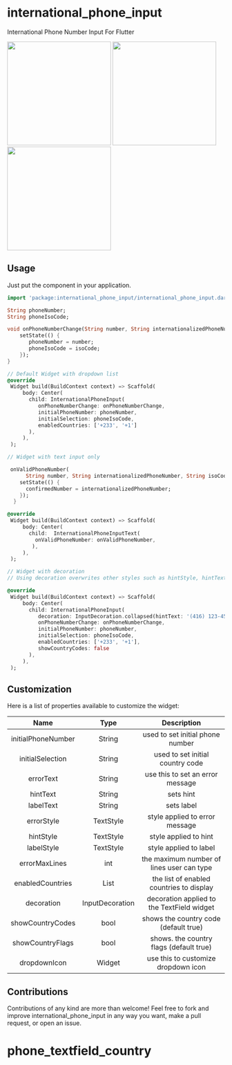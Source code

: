 # international_phone_input

International Phone Number Input For Flutter

<img src="https://raw.githubusercontent.com/niinyarko/flutter-international-phone-input/master/screenshots/screen1.png" width="240"/>
<img src="https://raw.githubusercontent.com/niinyarko/flutter-international-phone-input/master/screenshots/screen2.png" width="240"/>
<img src="https://raw.githubusercontent.com/niinyarko/flutter-international-phone-input/master/screenshots/screen3.png" width="240"/>


## Usage

Just put the component in your application.

```dart
import 'package:international_phone_input/international_phone_input.dart';

String phoneNumber;
String phoneIsoCode;

void onPhoneNumberChange(String number, String internationalizedPhoneNumber, String isoCode) {
    setState(() {
       phoneNumber = number;
       phoneIsoCode = isoCode;
    });
}

// Default Widget with dropdown list
@override
 Widget build(BuildContext context) => Scaffold(
     body: Center(
       child: InternationalPhoneInput(
          onPhoneNumberChange: onPhoneNumberChange, 
          initialPhoneNumber: phoneNumber,
          initialSelection: phoneIsoCode,
          enabledCountries: ['+233', '+1']
       ),
     ),
 );

// Widget with text input only

 onValidPhoneNumber(
      String number, String internationalizedPhoneNumber, String isoCode) {
    setState(() {
      confirmedNumber = internationalizedPhoneNumber;
    });
  }

@override
 Widget build(BuildContext context) => Scaffold(
     body: Center(
       child:  InternationalPhoneInputText(
         onValidPhoneNumber: onValidPhoneNumber,
        ),
     ),
 );

// Widget with decoration
// Using decoration overwrites other styles such as hintStyle, hintText, etc.

@override
 Widget build(BuildContext context) => Scaffold(
     body: Center(
       child: InternationalPhoneInput(
          decoration: InputDecoration.collapsed(hintText: '(416) 123-4567'),
          onPhoneNumberChange: onPhoneNumberChange, 
          initialPhoneNumber: phoneNumber,
          initialSelection: phoneIsoCode,
          enabledCountries: ['+233', '+1'],
          showCountryCodes: false
       ),
     ),
 );

```

## Customization

Here is a list of properties available to customize the widget:

|        Name        	|       Type      	|                 Description                	|
|:------------------:	|:---------------:	|:------------------------------------------:	|
| initialPhoneNumber 	| String          	| used to set initial phone number           	|
| initialSelection   	| String          	| used to set initial country code           	|
| errorText          	| String          	| use this to set an error message           	|
| hintText           	| String          	| sets hint                                  	|
| labelText          	| String          	| sets label                                 	|
| errorStyle         	| TextStyle       	| style applied to error message             	|
| hintStyle          	| TextStyle       	| style applied to hint                      	|
| labelStyle         	| TextStyle       	| style applied to label                     	|
| errorMaxLines      	| int             	| the maximum number of lines user can type  	|
| enabledCountries   	| List<String>    	| the list of enabled countries to display   	|
| decoration         	| InputDecoration 	| decoration applied to the TextField widget 	|
| showCountryCodes   	| bool            	| shows the country code (default true)      	|
| showCountryFlags   	| bool            	| shows. the country flags (default true)    	|
| dropdownIcon       	| Widget          	| use this to customize dropdown icon        	|

## Contributions

Contributions of any kind are more than welcome! Feel free to fork and improve international_phone_input in any way you want, make a pull request, or open an issue.
# phone_textfield_country
